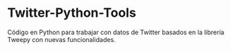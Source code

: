 # Twitter-Python-Tools
 Código en Python para trabajar con datos de Twitter basados en la librería Tweepy con nuevas funcionalidades.
